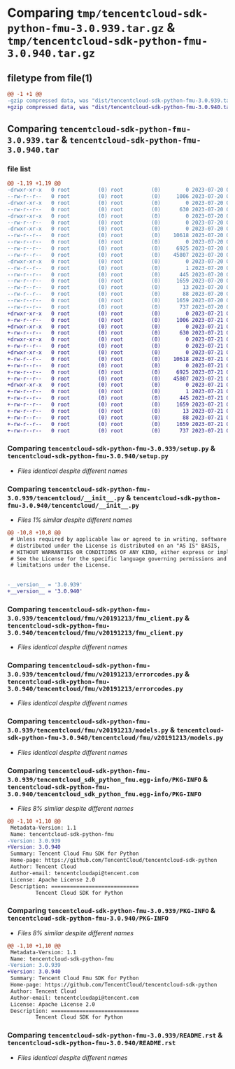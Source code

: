 # Comparing `tmp/tencentcloud-sdk-python-fmu-3.0.939.tar.gz` & `tmp/tencentcloud-sdk-python-fmu-3.0.940.tar.gz`

## filetype from file(1)

```diff
@@ -1 +1 @@
-gzip compressed data, was "dist/tencentcloud-sdk-python-fmu-3.0.939.tar", last modified: Thu Jul 20 00:24:25 2023, max compression
+gzip compressed data, was "dist/tencentcloud-sdk-python-fmu-3.0.940.tar", last modified: Fri Jul 21 00:31:27 2023, max compression
```

## Comparing `tencentcloud-sdk-python-fmu-3.0.939.tar` & `tencentcloud-sdk-python-fmu-3.0.940.tar`

### file list

```diff
@@ -1,19 +1,19 @@
-drwxr-xr-x   0 root         (0) root         (0)        0 2023-07-20 00:24:25.000000 tencentcloud-sdk-python-fmu-3.0.939/
--rw-r--r--   0 root         (0) root         (0)     1006 2023-07-20 00:24:25.000000 tencentcloud-sdk-python-fmu-3.0.939/setup.py
-drwxr-xr-x   0 root         (0) root         (0)        0 2023-07-20 00:24:25.000000 tencentcloud-sdk-python-fmu-3.0.939/tencentcloud/
--rw-r--r--   0 root         (0) root         (0)      630 2023-07-20 00:24:25.000000 tencentcloud-sdk-python-fmu-3.0.939/tencentcloud/__init__.py
-drwxr-xr-x   0 root         (0) root         (0)        0 2023-07-20 00:24:25.000000 tencentcloud-sdk-python-fmu-3.0.939/tencentcloud/fmu/
--rw-r--r--   0 root         (0) root         (0)        0 2023-07-20 00:24:25.000000 tencentcloud-sdk-python-fmu-3.0.939/tencentcloud/fmu/__init__.py
-drwxr-xr-x   0 root         (0) root         (0)        0 2023-07-20 00:24:25.000000 tencentcloud-sdk-python-fmu-3.0.939/tencentcloud/fmu/v20191213/
--rw-r--r--   0 root         (0) root         (0)    10618 2023-07-20 00:24:25.000000 tencentcloud-sdk-python-fmu-3.0.939/tencentcloud/fmu/v20191213/fmu_client.py
--rw-r--r--   0 root         (0) root         (0)        0 2023-07-20 00:24:25.000000 tencentcloud-sdk-python-fmu-3.0.939/tencentcloud/fmu/v20191213/__init__.py
--rw-r--r--   0 root         (0) root         (0)     6925 2023-07-20 00:24:25.000000 tencentcloud-sdk-python-fmu-3.0.939/tencentcloud/fmu/v20191213/errorcodes.py
--rw-r--r--   0 root         (0) root         (0)    45807 2023-07-20 00:24:25.000000 tencentcloud-sdk-python-fmu-3.0.939/tencentcloud/fmu/v20191213/models.py
-drwxr-xr-x   0 root         (0) root         (0)        0 2023-07-20 00:24:25.000000 tencentcloud-sdk-python-fmu-3.0.939/tencentcloud_sdk_python_fmu.egg-info/
--rw-r--r--   0 root         (0) root         (0)        1 2023-07-20 00:24:25.000000 tencentcloud-sdk-python-fmu-3.0.939/tencentcloud_sdk_python_fmu.egg-info/dependency_links.txt
--rw-r--r--   0 root         (0) root         (0)      445 2023-07-20 00:24:25.000000 tencentcloud-sdk-python-fmu-3.0.939/tencentcloud_sdk_python_fmu.egg-info/SOURCES.txt
--rw-r--r--   0 root         (0) root         (0)     1659 2023-07-20 00:24:25.000000 tencentcloud-sdk-python-fmu-3.0.939/tencentcloud_sdk_python_fmu.egg-info/PKG-INFO
--rw-r--r--   0 root         (0) root         (0)       13 2023-07-20 00:24:25.000000 tencentcloud-sdk-python-fmu-3.0.939/tencentcloud_sdk_python_fmu.egg-info/top_level.txt
--rw-r--r--   0 root         (0) root         (0)       88 2023-07-20 00:24:25.000000 tencentcloud-sdk-python-fmu-3.0.939/setup.cfg
--rw-r--r--   0 root         (0) root         (0)     1659 2023-07-20 00:24:25.000000 tencentcloud-sdk-python-fmu-3.0.939/PKG-INFO
--rw-r--r--   0 root         (0) root         (0)      737 2023-07-20 00:24:25.000000 tencentcloud-sdk-python-fmu-3.0.939/README.rst
+drwxr-xr-x   0 root         (0) root         (0)        0 2023-07-21 00:31:27.000000 tencentcloud-sdk-python-fmu-3.0.940/
+-rw-r--r--   0 root         (0) root         (0)     1006 2023-07-21 00:31:27.000000 tencentcloud-sdk-python-fmu-3.0.940/setup.py
+drwxr-xr-x   0 root         (0) root         (0)        0 2023-07-21 00:31:27.000000 tencentcloud-sdk-python-fmu-3.0.940/tencentcloud/
+-rw-r--r--   0 root         (0) root         (0)      630 2023-07-21 00:31:27.000000 tencentcloud-sdk-python-fmu-3.0.940/tencentcloud/__init__.py
+drwxr-xr-x   0 root         (0) root         (0)        0 2023-07-21 00:31:27.000000 tencentcloud-sdk-python-fmu-3.0.940/tencentcloud/fmu/
+-rw-r--r--   0 root         (0) root         (0)        0 2023-07-21 00:31:27.000000 tencentcloud-sdk-python-fmu-3.0.940/tencentcloud/fmu/__init__.py
+drwxr-xr-x   0 root         (0) root         (0)        0 2023-07-21 00:31:27.000000 tencentcloud-sdk-python-fmu-3.0.940/tencentcloud/fmu/v20191213/
+-rw-r--r--   0 root         (0) root         (0)    10618 2023-07-21 00:31:27.000000 tencentcloud-sdk-python-fmu-3.0.940/tencentcloud/fmu/v20191213/fmu_client.py
+-rw-r--r--   0 root         (0) root         (0)        0 2023-07-21 00:31:27.000000 tencentcloud-sdk-python-fmu-3.0.940/tencentcloud/fmu/v20191213/__init__.py
+-rw-r--r--   0 root         (0) root         (0)     6925 2023-07-21 00:31:27.000000 tencentcloud-sdk-python-fmu-3.0.940/tencentcloud/fmu/v20191213/errorcodes.py
+-rw-r--r--   0 root         (0) root         (0)    45807 2023-07-21 00:31:27.000000 tencentcloud-sdk-python-fmu-3.0.940/tencentcloud/fmu/v20191213/models.py
+drwxr-xr-x   0 root         (0) root         (0)        0 2023-07-21 00:31:27.000000 tencentcloud-sdk-python-fmu-3.0.940/tencentcloud_sdk_python_fmu.egg-info/
+-rw-r--r--   0 root         (0) root         (0)        1 2023-07-21 00:31:27.000000 tencentcloud-sdk-python-fmu-3.0.940/tencentcloud_sdk_python_fmu.egg-info/dependency_links.txt
+-rw-r--r--   0 root         (0) root         (0)      445 2023-07-21 00:31:27.000000 tencentcloud-sdk-python-fmu-3.0.940/tencentcloud_sdk_python_fmu.egg-info/SOURCES.txt
+-rw-r--r--   0 root         (0) root         (0)     1659 2023-07-21 00:31:27.000000 tencentcloud-sdk-python-fmu-3.0.940/tencentcloud_sdk_python_fmu.egg-info/PKG-INFO
+-rw-r--r--   0 root         (0) root         (0)       13 2023-07-21 00:31:27.000000 tencentcloud-sdk-python-fmu-3.0.940/tencentcloud_sdk_python_fmu.egg-info/top_level.txt
+-rw-r--r--   0 root         (0) root         (0)       88 2023-07-21 00:31:27.000000 tencentcloud-sdk-python-fmu-3.0.940/setup.cfg
+-rw-r--r--   0 root         (0) root         (0)     1659 2023-07-21 00:31:27.000000 tencentcloud-sdk-python-fmu-3.0.940/PKG-INFO
+-rw-r--r--   0 root         (0) root         (0)      737 2023-07-21 00:31:27.000000 tencentcloud-sdk-python-fmu-3.0.940/README.rst
```

### Comparing `tencentcloud-sdk-python-fmu-3.0.939/setup.py` & `tencentcloud-sdk-python-fmu-3.0.940/setup.py`

 * *Files identical despite different names*

### Comparing `tencentcloud-sdk-python-fmu-3.0.939/tencentcloud/__init__.py` & `tencentcloud-sdk-python-fmu-3.0.940/tencentcloud/__init__.py`

 * *Files 1% similar despite different names*

```diff
@@ -10,8 +10,8 @@
 # Unless required by applicable law or agreed to in writing, software
 # distributed under the License is distributed on an "AS IS" BASIS,
 # WITHOUT WARRANTIES OR CONDITIONS OF ANY KIND, either express or implied.
 # See the License for the specific language governing permissions and
 # limitations under the License.
 
 
-__version__ = '3.0.939'
+__version__ = '3.0.940'
```

### Comparing `tencentcloud-sdk-python-fmu-3.0.939/tencentcloud/fmu/v20191213/fmu_client.py` & `tencentcloud-sdk-python-fmu-3.0.940/tencentcloud/fmu/v20191213/fmu_client.py`

 * *Files identical despite different names*

### Comparing `tencentcloud-sdk-python-fmu-3.0.939/tencentcloud/fmu/v20191213/errorcodes.py` & `tencentcloud-sdk-python-fmu-3.0.940/tencentcloud/fmu/v20191213/errorcodes.py`

 * *Files identical despite different names*

### Comparing `tencentcloud-sdk-python-fmu-3.0.939/tencentcloud/fmu/v20191213/models.py` & `tencentcloud-sdk-python-fmu-3.0.940/tencentcloud/fmu/v20191213/models.py`

 * *Files identical despite different names*

### Comparing `tencentcloud-sdk-python-fmu-3.0.939/tencentcloud_sdk_python_fmu.egg-info/PKG-INFO` & `tencentcloud-sdk-python-fmu-3.0.940/tencentcloud_sdk_python_fmu.egg-info/PKG-INFO`

 * *Files 8% similar despite different names*

```diff
@@ -1,10 +1,10 @@
 Metadata-Version: 1.1
 Name: tencentcloud-sdk-python-fmu
-Version: 3.0.939
+Version: 3.0.940
 Summary: Tencent Cloud Fmu SDK for Python
 Home-page: https://github.com/TencentCloud/tencentcloud-sdk-python
 Author: Tencent Cloud
 Author-email: tencentcloudapi@tencent.com
 License: Apache License 2.0
 Description: ============================
         Tencent Cloud SDK for Python
```

### Comparing `tencentcloud-sdk-python-fmu-3.0.939/PKG-INFO` & `tencentcloud-sdk-python-fmu-3.0.940/PKG-INFO`

 * *Files 8% similar despite different names*

```diff
@@ -1,10 +1,10 @@
 Metadata-Version: 1.1
 Name: tencentcloud-sdk-python-fmu
-Version: 3.0.939
+Version: 3.0.940
 Summary: Tencent Cloud Fmu SDK for Python
 Home-page: https://github.com/TencentCloud/tencentcloud-sdk-python
 Author: Tencent Cloud
 Author-email: tencentcloudapi@tencent.com
 License: Apache License 2.0
 Description: ============================
         Tencent Cloud SDK for Python
```

### Comparing `tencentcloud-sdk-python-fmu-3.0.939/README.rst` & `tencentcloud-sdk-python-fmu-3.0.940/README.rst`

 * *Files identical despite different names*

